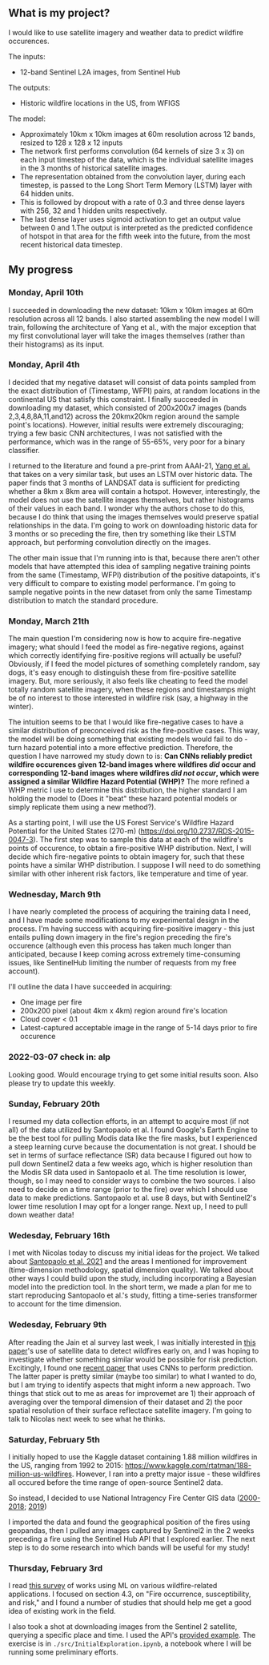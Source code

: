 
## What is my project?

I would like to use satellite imagery and weather data to predict wildfire occurences.

The inputs:
- 12-band Sentinel L2A images, from Sentinel Hub

The outputs:
- Historic wildfire locations in the US, from WFIGS

The model:
- Approximately 10km x 10km images at 60m resolution across 12 bands, resized to 128 x 128 x 12 inputs
- The network first performs convolution (64 kernels of size 3 x 3) on each input timestep of the data, which is the individual satellite images in the 3 months of historical satellite images. 
- The representation obtained from the convolution layer, during each timestep, is passed to the Long Short Term Memory (LSTM) layer with 64 hidden units.
- This is followed by dropout with a rate of 0.3 and three dense layers with 256, 32 and 1 hidden units respectively. 
- The last dense layer uses sigmoid activation to get an output value between 0 and 1.The output is interpreted as the predicted confidence of hotspot in that area for the fifth week into the future, from the most recent historical data timestep.


## My progress

### Monday, April 10th

I succeeded in downloading the new dataset: 10km x 10km images at 60m resolution across all 12 bands. I also started assembling the new model I will train, following the architecture of Yang et al., with the major exception that my first convolutional layer will take the images themselves (rather than their histograms) as its input.

### Monday, April 4th

I decided that my negative dataset will consist of data points sampled from the exact distribution of (Timestamp, WFPI) pairs, at random locations in the continental US that satisfy this constraint. I finally succeeded in downloading my dataset, which consisted of 200x200x7 images (bands 2,3,4,8,8A,11,and12) across the 20kmx20km region around the sample point's locations). However, initial results were extremely discouraging; trying a few basic CNN architectures, I was not satisfied with the performance, which was in the range of 55-65%, very poor for a binary classifier.

I returned to the literature and found a pre-print from AAAI-21, [Yang et al.](https://arxiv.org/abs/2101.01975) that takes on a very similar task, but uses an LSTM over historic data. The paper finds that 3 months of LANDSAT data is sufficient for predicting whether a 8km x 8km area will contain a hotspot. However, interestingly, the model does not use the satellite images themselves, but rather histograms of their values in each band.  I wonder why the authors chose to do this, because I do think that using the images themselves would preserve spatial relationships in the data. I'm going to work on downloading historic data for 3 months or so preceding the fire, then try something like their LSTM approach, but performing convolution directly on the images.

The other main issue that I'm running into is that, because there aren't other models that have attempted this idea of sampling negative training points from the same (Timestamp, WFPI) distribution of the positive datapoints, it's very difficult to compare to existing model performance. I'm going to sample negative points in the new dataset from only the same Timestamp distribution to match the standard procedure.


### Monday, March 21th

The main question I'm considering now is how to acquire fire-negative imagery; what should I feed the model as fire-negative regions, against which correctly identifying fire-positive regions will actually be useful? Obviously, if I feed the model pictures of something completely random, say dogs, it's easy enough to distinguish these from fire-positive satellite imagery. But, more seriously, it also feels like cheating to feed the model totally random satellite imagery, when these regions and timestamps might be of no interest to those interested in wildfire risk (say, a highway in the winter).

The intuition seems to be that I would like fire-negative cases to have a similar distribution of preconceived risk as the fire-positive cases. This way, the model will be doing something that existing models would fail to do - turn hazard potential into a more effective prediction. Therefore, the question I have narrowed my study down to is: **Can CNNs reliably predict wildfire occurences given 12-band images where wildfires *did* occur and corresponding 12-band images where wildfires *did not occur*, which were assigned a similar Wildfire Hazard Potential (WHP)?** The more refined a WHP metric I use to determine this distribution, the higher standard I am holding the model to (Does it "beat" these hazard potential models or simply replicate them using a new method?). 

As a starting point, I will use the US Forest Service's Wildfire Hazard Potential for the United States (270-m) (https://doi.org/10.2737/RDS-2015-0047-3). The first step was to sample this data at each of the wildfire's points of occurence, to obtain a fire-positive WHP distribution. Next, I will decide which fire-negative points to obtain imagery for, such that these points have a similar WHP distribution. I suppose I will need to do something similar with other inherent risk factors, like temperature and time of year.


### Wednesday, March 9th

I have nearly completed the process of acquiring the training data I need, and I have made some modifications to my experimental design in the process. I'm having success with acquiring fire-positive imagery - this just entails pulling down imagery in the fire's region preceding the fire's occurence (although even this process has taken much longer than anticipated, because I keep coming across extremely time-consuming issues, like SentinelHub limiting the number of requests from my free account). 

I'll outline the data I have succeeded in acquiring:
- One image per fire
- 200x200 pixel (about 4km x 4km) region around fire's location 
- Cloud cover < 0.1
- Latest-captured acceptable image in the range of 5-14 days prior to fire occurence

### 2022-03-07 check in: alp

Looking good. Would encourage trying to get some initial results soon. Also please try to update this weekly.

### Sunday, February 20th

I resumed my data collection efforts, in an attempt to acquire most (if not all) of the data utilized by Santopaolo et al. I found Google's Earth Engine to be the best tool for pulling Modis data like the fire masks, but I experienced a steep learning curve because the documentation is not great. I should be set in terms of surface reflectance (SR) data because I figured out how to pull down Sentinel2 data a few weeks ago, which is higher resolution than the Modis SR data used in Santopaolo et al. The time resolution is lower, though, so I may need to consider ways to combine the two sources. I also need to decide on a time range (prior to the fire) over which I should use data to make predictions. Santopaolo et al. use 8 days, but with Sentinel2's lower time resolution I may opt for a longer range. Next up, I need to pull down weather data!

### Wedesday, February 16th

I met with Nicolas today to discuss my initial ideas for the project. We talked about [Santopaolo et al. 2021](https://ieeexplore.ieee.org/document/9480226) and the areas I mentioned for improvement (time-dimension methodology, spatial dimension quality). We talked about other ways I could build upon the study, including incorporating a Bayesian model into the prediction tool. In the short term, we made a plan for me to start reproducing Santopaolo et al.'s study, fitting a time-series transformer to account for the time dimension.

### Wedesday, February 9th

After reading the Jain et al survey last week, I was initially interested in [this paper](https://ieeexplore.ieee.org/document/8932740)'s use of satellite data to detect wildfires early on, and I was hoping to investigate whether something similar would be possible for risk prediction. Excitingly, I found one [recent paper](https://ieeexplore.ieee.org/document/9480226) that uses CNNs to perform prediction. The latter paper is pretty similar (maybe too similar) to what I wanted to do, but I am trying to identify aspects that might inform a new approach. Two things that stick out to me as areas for improvemet are 1) their approach of averaging over the temporal dimension of their dataset and 2) the poor spatial resolution of their surface reflectace satellite imagery. I'm going to talk to Nicolas next week to see what he thinks.

### Saturday, February 5th

I initially hoped to use the Kaggle dataset containing 1.88 million wildfires in the US, ranging from 1992 to 2015: https://www.kaggle.com/rtatman/188-million-us-wildfires. However, I ran into a pretty major issue - these wildfires all occured before the time range of open-source Sentinel2 data. 

So instead, I decided to use National Intragency Fire Center GIS data ([2000-2018](https://data-nifc.opendata.arcgis.com/datasets/nifc::historic-perimeters-combined-2000-2018/about); [2019](https://data-nifc.opendata.arcgis.com/datasets/nifc::historic-perimeters-2019/about))

I imported the data and found the geographical position of the fires using geopandas, then I pulled any images captured by Sentinel2 in the 2 weeks preceding a fire using the Sentinel Hub API that I explored earlier. The next step is to do some research into which bands will be useful for my study! 

### Thursday, February 3rd

I read [this survey](https://arxiv.org/abs/2003.00646) of works using ML on various wildfire-related applications. I focused on section 4.3, on "Fire occurrence, susceptibility, and risk," and I found a number of studies that should help me get a good idea of existing work in the field. 

I also took a shot at downloading images from the Sentinel 2 satellite, querying a specific place and time. I used the API's [provided example](https://sentinelhub-py.readthedocs.io/en/latest/examples/data_search.html#Sentinel-Hub-Catalog-API). The exercise is in `./src/InitialExploration.ipynb`, a notebook where I will be running some preliminary efforts.
